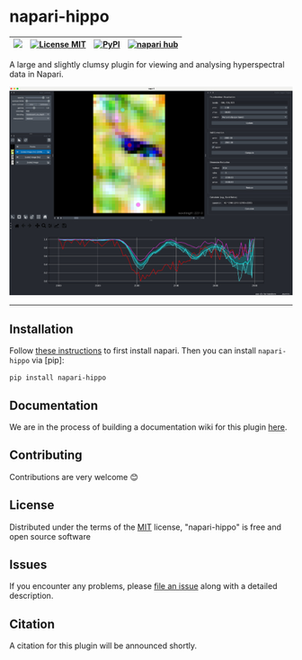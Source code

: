 # napari-hippo


| <a href="https://github.com/samthiele/napari-hippo/wiki"><img src="https://github.com/samthiele/napari-hippo/blob/main/logo.png" height="32"/></a>| [![License MIT](https://img.shields.io/pypi/l/napari-hippo.svg?color=green)](https://github.com/samthiele/napari-hippo/blob/main/LICENSE) | [![PyPI](https://img.shields.io/pypi/v/napari-hippo.svg?color=green)](https://pypi.org/project/napari-hippo) | [![napari hub](https://img.shields.io/endpoint?url=https://api.napari-hub.org/shields/napari-hippo)](https://napari-hub.org/plugins/napari-hippo)
| -------------------------- | ------------------------------- |--------------------|-------------------|

    
A large and slightly clumsy plugin for viewing and analysing hyperspectral data in Napari.

![Funky screenshot of the napari-hippo GUI](screenshot.png)


----------------------------------

## Installation

Follow [these instructions](https://napari.org/stable/tutorials/fundamentals/installation) to first install napari. Then you can install `napari-hippo` via [pip]:

    pip install napari-hippo

## Documentation

We are in the process of building a documentation wiki for this plugin [here](https://github.com/samthiele/napari-hippo/wiki).

## Contributing

Contributions are very welcome :blush:

## License

Distributed under the terms of the [MIT](https://github.com/samthiele/napari-hippo/blob/main/LICENSE) license,
"napari-hippo" is free and open source software

## Issues

If you encounter any problems, please [file an issue](https://github.com/samthiele/napari-hippo/issues/new/choose) along with a detailed description.

## Citation

A citation for this plugin will be announced shortly.
